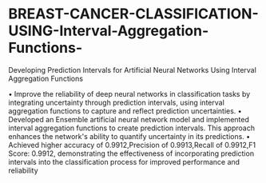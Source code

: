 # BREAST-CANCER-CLASSIFICATION-USING-Interval-Aggregation-Functions-
Developing Prediction Intervals for Artificial Neural Networks Using Interval Aggregation Functions 

• Improve the reliability of deep neural networks in classification tasks by integrating uncertainty through prediction intervals, using
interval aggregation functions to capture and reflect prediction uncertainties.
• Developed an Ensemble artificial neural network model and implemented interval aggregation functions to create prediction
intervals. This approach enhances the network's ability to quantify uncertainty in its predictions.
• Achieved higher accuracy of 0.9912,Precision of 0.9913,Recall of 0.9912,F1 Score: 0.9912, demonstrating the effectiveness of
incorporating prediction intervals into the classification process for improved performance and reliability
